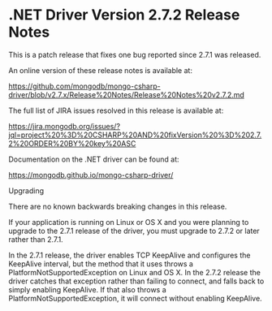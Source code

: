 # .NET Driver Version 2.7.2 Release Notes

This is a patch release that fixes one bug reported since 2.7.1 was released.

An online version of these release notes is available at:

https://github.com/mongodb/mongo-csharp-driver/blob/v2.7.x/Release%20Notes/Release%20Notes%20v2.7.2.md

The full list of JIRA issues resolved in this release is available at:

https://jira.mongodb.org/issues/?jql=project%20%3D%20CSHARP%20AND%20fixVersion%20%3D%202.7.2%20ORDER%20BY%20key%20ASC

Documentation on the .NET driver can be found at:

https://mongodb.github.io/mongo-csharp-driver/

Upgrading

There are no known backwards breaking changes in this release.

If your application is running on Linux or OS X and you were planning to upgrade
to the 2.7.1 release of the driver, you must upgrade to 2.7.2 or later rather than 2.7.1.

In the 2.7.1 release, the driver enables TCP KeepAlive and configures the
KeepAlive interval, but the method that it uses throws a PlatformNotSupportedException
on Linux and OS X. In the 2.7.2 release the driver catches that exception rather than
failing to connect, and falls back to simply enabling KeepAlive. If that also throws a
PlatformNotSupportedException, it will connect without enabling KeepAlive.
